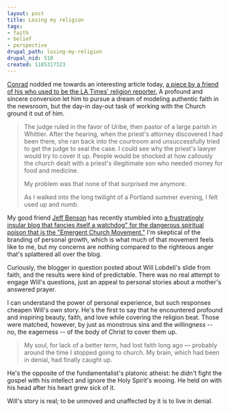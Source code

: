 ```yaml
--- 
layout: post
title: Losing my religion
tags: 
- faith
- belief
- perspective
drupal_path: losing-my-religion
drupal_nid: 510
created: 1185317323
---
```

<a href="http://substitute.livejournal.com">Conrad</a> nodded me towards an interesting article today, <a href="http://www.latimes.com/news/local/la-me-lostfaith21jul21,0,3530015,full.story?coll=la-home-center">a piece by a friend of his who used to be the LA Times' religion reporter.</a> A profound and sincere conversion let him to pursue a dream of modeling authentic faith in the newsroom, but the day-in day-out task of working with the Church ground it out of him.

<blockquote>The judge ruled in the favor of Uribe, then pastor of a large parish in Whittier. After the hearing, when the priest's attorney discovered I had been there, she ran back into the courtroom and unsuccessfully tried to get the judge to seal the case. I could see why the priest's lawyer would try to cover it up. People would be shocked at how callously the church dealt with a priest's illegitimate son who needed money for food and medicine.



My problem was that none of that surprised me anymore.



As I walked into the long twilight of a Portland summer evening, I felt used up and numb.</blockquote>

My good friend <a href="http://blaster151.livejournal.com/161601.html">Jeff Benson</a> has recently stumbled into <a href="http://www.sliceoflaodicea.com/">a frustratingly insular blog that fancies itself a watchdog" for the dangerous spiritual poison that is the "Emergent Church Movement."</a> I'm skeptical of the branding of personal growth, which is what much of that movement feels like to me, but my concerns are nothing compared to the righteous anger that's splattered all over the blog.



Curiously, the blogger in question posted about Will Lobdell's slide from faith, and the results were kind of predictable. There was no real attempt to engage Will's questions, just an appeal to personal stories about a mother's answered prayer.



I can understand the power of personal experience, but such responses cheapen Will's own story. He's the first to say that he encountered profound and inspiring beauty, faith, and love while covering the religion beat. Those were matched, however, by just as monstrous sins and the willingness -- no, the eagerness -- of the body of Christ to cover them up.

<blockquote>My soul, for lack of a better term, had lost faith long ago — probably around the time I stopped going to church. My brain, which had been in denial, had finally caught up.</blockquote>

He's the opposite of the fundamentalist's platonic atheist: he didn't fight the gospel with his intellect and ignore the Holy Spirit's wooing. He held on with his head after his heart grew sick of it.



Will's story is real; to be unmoved and unaffected by it is to live in denial.

